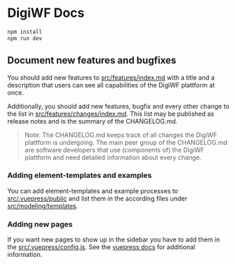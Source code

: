 # DigiWF Docs

```bash
npm install
npm run dev
```

## Document new features and bugfixes

You should add new features to [src/features/index.md](src/features/index.md) with a title and a description 
that users can see all capabilities of the DigiWF plattform at once.

Additionally, you should add new features, bugfix and every other change to the list in [src/features/changes/index.md](src/features/changes/index.md).
This list may be published as release notes and is the summary of the CHANGELOG.md.

> Note: The CHANGELOG.md keeps track of all changes the DigiWF plattform is undergoing.
> The main peer group of the CHANGELOG.md are software developers that use (components of) the DigiWF plattform
> and need detailed information about every change.

### Adding element-templates and examples

You can add element-templates and example processes to [src/.vuepress/public](src/.vuepress/public)
and list them in the according files under [src/modeling/templates](src/modeling/templates).

### Adding new pages

If you want new pages to show up in the sidebar you have to add them in the [src/.vuepress/config.js](src/.vuepress/config.js).
See the [vuepress docs](https://v1.vuepress.vuejs.org/theme/default-theme-config.html#sidebar) for additional information. 
